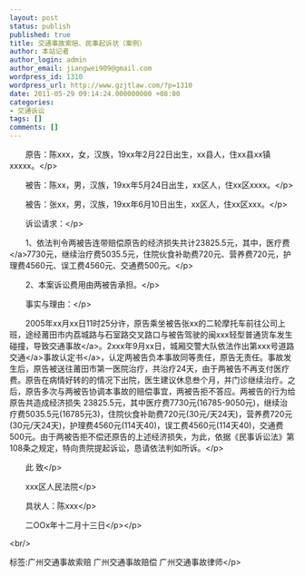 ```yaml
---
layout: post
status: publish
published: true
title: 交通事故索赔、民事起诉状（案例）
author: 本站记者
author_login: admin
author_email: jiangwei909@gmail.com
wordpress_id: 1310
wordpress_url: http://www.gzjtlaw.com/?p=1310
date: 2011-05-29 09:14:24.000000000 +08:00
categories:
- 交通诉讼
tags: []
comments: []
---
```

<p><p>　　原告：陈xxx，女，汉族，19xx年2月22日出生，xx县人，住xx县xx镇xxxxx。<&#47;p><p>　　被告：陈xx，男，汉族，19xx年5月24日出生，xx区人，住xx区xxxx。<&#47;p><p>　　被告：张xx，男，汉族，19xx年6月10日出生，xx区人，住xx区xxx。<&#47;p><p>　　诉讼请求：<&#47;p><p>　　1、依法判令两被告连带赔偿原告的经济损失共计23825.5元，其中，<a>医疗费<&#47;a>7730元，继续治疗费5035.5元，住院伙食补助费720元、营养费720元，护理费4560元、误工费4560元、交通费500元。<&#47;p><p>　　2、本案诉讼费用由两被告承担。<&#47;p><p>　　事实与理由：<&#47;p><p>　　2005年xx月xx日11时25分许，原告乘坐被告张xx的二轮摩托车前往公司上班，途经莆田市内荔城路与石室路交叉路口与被告驾驶的闽xxx轻型普通货车发生碰撞，导致<a>交通事故<&#47;a>。2xxx年9月xx日，城厢交警大队依法作出第xxx号<a>道路交通<&#47;a><a>事故认定书<&#47;a>，认定两被告负本事故同等责任，原告无责任。事故发生后，原告被送往莆田市第一医院治疗，共治疗24天，由于两被告不再支付医疗费。原告在病情好转的的情况下出院，医生建议休息叁个月，并门诊继续治疗。之后，原告多次与两被告协调本事故的赔偿事宜，两被告拒不答应。两被告的行为给原告共造成经济损失 23825.5元，其中医疗费7730元(16785-9050元)，继续治疗费5035.5元(16785元3)，住院伙食补助费720元(30元&#47;天24天)，营养费720元(30元&#47;天24天)，护理费4560元(114天40)，误工费4560元(114天40)，交通费500元。由于两被告拒不偿还原告的上述经济损失，为此，依据《民事诉讼法》第108条之规定，特向贵院提起诉讼，恳请依法判如所诉。<&#47;p><p>　　此 致<&#47;p><p>　　xxx区人民法院<&#47;p><p>　　具状人：陈xxx<&#47;p><p>　　二OOx年十二月十三日<&#47;p><&#47;p><br&#47;><p>标签:广州交通事故索赔 广州交通事故赔偿 广州交通事故律师<&#47;p>
